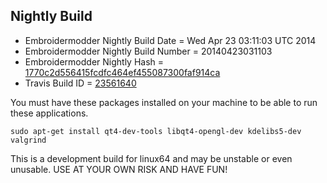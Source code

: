 
Nightly Build
------------------------------

* Embroidermodder Nightly Build Date = Wed Apr 23 03:11:03 UTC 2014
* Embroidermodder Nightly Build Number = 20140423031103
* Embroidermodder Nightly Hash = [1770c2d556415fcdfc464ef455087300faf914ca](https://github.com/Embroidermodder/Embroidermodder/commit/1770c2d556415fcdfc464ef455087300faf914ca)
* Travis Build ID = [23561640](https://travis-ci.org/Embroidermodder/Embroidermodder/builds/23561640)

You must have these packages installed on your machine to be able to run these applications.
```
sudo apt-get install qt4-dev-tools libqt4-opengl-dev kdelibs5-dev valgrind
```

This is a development build for linux64 and may be unstable or even unusable.
USE AT YOUR OWN RISK AND HAVE FUN!


